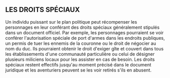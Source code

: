 ## LES DROITS SPÉCIAUX

Un individu puissant sur le plan politique peut récompenser
les personnages en leur conférant des droits spéciaux
généralement stipulés dans un document officiel. Par
exemple, les personnages pourraient se voir conférer
l'autorisation spéciale de port d'armes dans les endroits
publiques, un permis de tuer les ennemis de la couronne ou
le droit de négocier au nom du duc. Ils pourraient obtenir le
droit d'exiger gîte et couvert dans tous les établissements
d'une communauté particulière ou celui de désigner
plusieurs miliciens locaux pour les assister en cas de besoin.
Les droits spéciaux restent effectifs jusqu'au moment
précisé dans le document juridique et les aventuriers
peuvent se les voir retirés s'ils en abusent.
